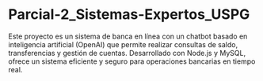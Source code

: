 # Parcial-2_Sistemas-Expertos_USPG
Este proyecto es un sistema de banca en línea con un chatbot basado en inteligencia artificial (OpenAI) que permite realizar consultas de saldo, transferencias y gestión de cuentas. Desarrollado con Node.js y MySQL, ofrece un sistema eficiente y seguro para operaciones bancarias en tiempo real.
